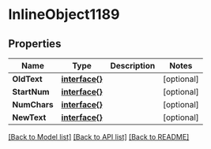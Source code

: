 # InlineObject1189

## Properties

Name | Type | Description | Notes
------------ | ------------- | ------------- | -------------
**OldText** | [**interface{}**](.md) |  | [optional] 
**StartNum** | [**interface{}**](.md) |  | [optional] 
**NumChars** | [**interface{}**](.md) |  | [optional] 
**NewText** | [**interface{}**](.md) |  | [optional] 

[[Back to Model list]](../README.md#documentation-for-models) [[Back to API list]](../README.md#documentation-for-api-endpoints) [[Back to README]](../README.md)


